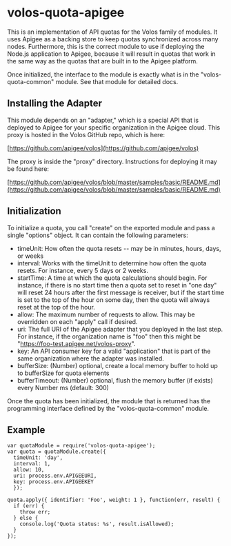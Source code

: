 # volos-quota-apigee

This is an implementation of API quotas for the Volos family of modules. It uses Apigee as a backing store
to keep quotas synchronized across many nodes. Furthermore, this is the correct module to use if
deploying the Node.js application to Apigee, because it will result in quotas that work in the same way
as the quotas that are built in to the Apigee platform.

Once initialized, the interface to the module is exactly what is in the "volos-quota-common" module. See
that module for detailed docs.

## Installing the Adapter

This module depends on an "adapter," which is a special API that is deployed to Apigee for your specific
organization in the Apigee cloud. This proxy is hosted in the Volos GitHub repo, which is here:

[https://github.com/apigee/volos](https://github.com/apigee/volos)

The proxy is inside the "proxy" directory. Instructions for deploying it may be found here:

[https://github.com/apigee/volos/blob/master/samples/basic/README.md](https://github.com/apigee/volos/blob/master/samples/basic/README.md)

## Initialization

To initialize a quota, you call "create" on the exported module and pass a single "options" object.
It can contain the following parameters:

* timeUnit: How often the quota resets -- may be in minutes, hours, days, or weeks
* interval: Works with the timeUnit to determine how often the quota resets. For instance, every 5 days or 2 weeks.
* startTime: A time at which the quota calculations should begin. For instance, if there is no start time then a
quota set to reset in "one day" will reset 24 hours after the first message is receiver, but if the start time
is set to the top of the hour on some day, then the quota will always reset at the top of the hour.
* allow: The maximum number of requests to allow. This may be overridden on each "apply" call if desired.
* uri: The full URI of the Apigee adapter that you deployed in the last step. For instance, if the organization
name is "foo" then this might be "https://foo-test.apigee.net/volos-proxy".
* key: An API consumer key for a valid "application" that is part of the same organization where the adapter
was installed.
* bufferSize: (Number) optional, create a local memory buffer to hold up to bufferSize for quota elements
* bufferTimeout: (Number) optional, flush the memory buffer (if exists) every Number ms (default: 300)

Once the quota has been initialized, the module that is returned has the programming interface defined
by the "volos-quota-common" module.

## Example

    var quotaModule = require('volos-quota-apigee');
    var quota = quotaModule.create({
      timeUnit: 'day',
      interval: 1,
      allow: 10,
      uri: process.env.APIGEEURI,
      key: process.env.APIGEEKEY
      });

    quota.apply({ identifier: 'Foo', weight: 1 }, function(err, result) {
      if (err) {
        throw err;
      } else {
        console.log('Quota status: %s', result.isAllowed);
      }
    });
